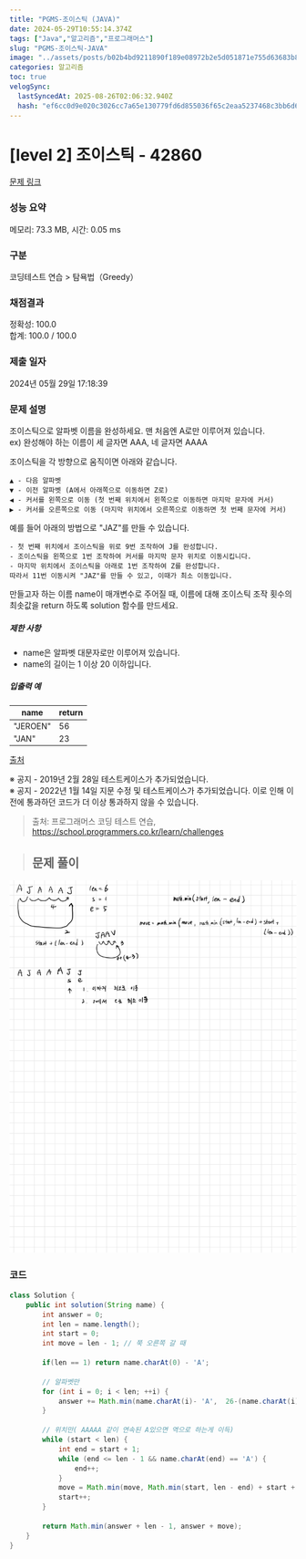 ```yaml
---
title: "PGMS-조이스틱 (JAVA)"
date: 2024-05-29T10:55:14.374Z
tags: ["Java","알고리즘","프로그래머스"]
slug: "PGMS-조이스틱-JAVA"
image: "../assets/posts/b02b4bd9211890f189e08972b2e5d051871e755d63683b86614f39d8a95a9845.png"
categories: 알고리즘
toc: true
velogSync:
  lastSyncedAt: 2025-08-26T02:06:32.940Z
  hash: "ef6cc0d9e020c3026cc7a65e130779fd6d855036f65c2eaa5237468c3bb6d600"
---
```


# [level 2] 조이스틱 - 42860 

[문제 링크](https://school.programmers.co.kr/learn/courses/30/lessons/42860) 

### 성능 요약

메모리: 73.3 MB, 시간: 0.05 ms

### 구분

코딩테스트 연습 > 탐욕법（Greedy）

### 채점결과

정확성: 100.0<br/>합계: 100.0 / 100.0

### 제출 일자

2024년 05월 29일 17:18:39

### 문제 설명

<p>조이스틱으로 알파벳 이름을 완성하세요. 맨 처음엔 A로만 이루어져 있습니다.<br>
ex) 완성해야 하는 이름이 세 글자면 AAA, 네 글자면 AAAA</p>

<p>조이스틱을 각 방향으로 움직이면 아래와 같습니다.</p>
<div class="highlight"><pre class="codehilite"><code>▲ - 다음 알파벳
▼ - 이전 알파벳 (A에서 아래쪽으로 이동하면 Z로)
◀ - 커서를 왼쪽으로 이동 (첫 번째 위치에서 왼쪽으로 이동하면 마지막 문자에 커서)
▶ - 커서를 오른쪽으로 이동 (마지막 위치에서 오른쪽으로 이동하면 첫 번째 문자에 커서)
</code></pre></div>
<p>예를 들어 아래의 방법으로 "JAZ"를 만들 수 있습니다.</p>
<div class="highlight"><pre class="codehilite"><code>- 첫 번째 위치에서 조이스틱을 위로 9번 조작하여 J를 완성합니다.
- 조이스틱을 왼쪽으로 1번 조작하여 커서를 마지막 문자 위치로 이동시킵니다.
- 마지막 위치에서 조이스틱을 아래로 1번 조작하여 Z를 완성합니다.
따라서 11번 이동시켜 "JAZ"를 만들 수 있고, 이때가 최소 이동입니다.
</code></pre></div>
<p>만들고자 하는 이름 name이 매개변수로 주어질 때, 이름에 대해 조이스틱 조작 횟수의 최솟값을 return 하도록 solution 함수를 만드세요.</p>

<h5>제한 사항</h5>

<ul>
<li>name은 알파벳 대문자로만 이루어져 있습니다.</li>
<li>name의 길이는 1 이상 20 이하입니다.</li>
</ul>

<h5>입출력 예</h5>
<table class="table">
        <thead><tr>
<th>name</th>
<th>return</th>
</tr>
</thead>
        <tbody><tr>
<td>"JEROEN"</td>
<td>56</td>
</tr>
<tr>
<td>"JAN"</td>
<td>23</td>
</tr>
</tbody>
      </table>
<p><a href="https://commissies.ch.tudelft.nl/chipcie/archief/2010/nwerc/nwerc2010.pdf" target="_blank" rel="noopener">출처</a></p>

<p>※ 공지 - 2019년 2월 28일 테스트케이스가 추가되었습니다.<br>
※ 공지 - 2022년 1월 14일 지문 수정 및 테스트케이스가 추가되었습니다. 이로 인해 이전에 통과하던 코드가 더 이상 통과하지 않을 수 있습니다.</p>


> 출처: 프로그래머스 코딩 테스트 연습, https://school.programmers.co.kr/learn/challenges

> ## 문제 풀이

![](/assets/posts/b02b4bd9211890f189e08972b2e5d051871e755d63683b86614f39d8a95a9845.png)

### 코드

```java
class Solution {
    public int solution(String name) {
        int answer = 0;
        int len = name.length();
        int start = 0;
        int move = len - 1; // 쭉 오른쪽 갈 때
        
        if(len == 1) return name.charAt(0) - 'A';
        
        // 알파벳만
        for (int i = 0; i < len; ++i) {
            answer += Math.min(name.charAt(i)- 'A',  26-(name.charAt(i) - 'A'));
        }
        
        // 위치만( AAAAA 같이 연속된 A있으면 역으로 하는게 이득)
        while (start < len) { 
            int end = start + 1;
            while (end <= len - 1 && name.charAt(end) == 'A') {
                end++;
            }
            move = Math.min(move, Math.min(start, len - end) + start + len - end);
            start++;
        }
        
        return Math.min(answer + len - 1, answer + move);
    }
}
```